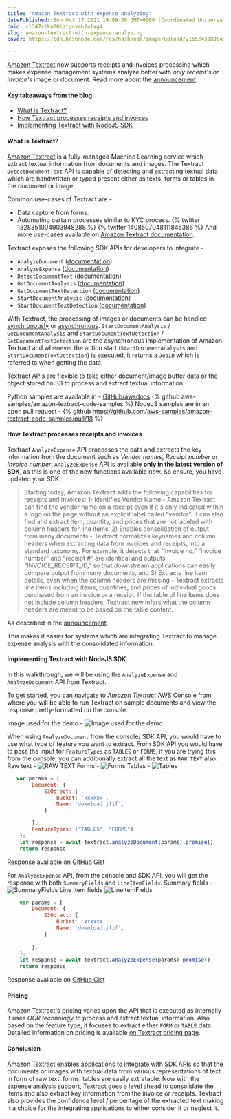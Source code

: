 ```yaml
---
title: "Amazon Textract with expense analyzing"
datePublished: Sun Oct 17 2021 19:09:50 GMT+0000 (Coordinated Universal Time)
cuid: cl347vtkm00iztpnveh2a1xg4
slug: amazon-textract-with-expense-analyzing
cover: https://cdn.hashnode.com/res/hashnode/image/upload/v1652432896456/obyFWpvN9Y.jpeg

---
```


[Amazon Textract](https://aws.amazon.com/textract) now supports receipts and invoices processing which makes expense management systems analyze better with *only receipt's or invoice's* image or document. 
Read more about the [announcement](https://aws.amazon.com/about-aws/whats-new/2021/07/amazon-textract-announces-specialized-support-automated-processing-invoices-receipts/).

#### Key takeaways from the blog
+ [What is Textract?](#what-is-textract)
+ [How Textract processes receipts and invoices](#receipts-and-invoices)
+ [Implementing Textract with NodeJS SDK](#textract-implementation)

#### What is Textract? <a name="what-is-textract"></a>
[Amazon Textract](https://aws.amazon.com/textract) is a fully-managed Machine Learning service which extract textual information from documents and images. The Textract `DetectDocumentText` API is capable of detecting and extracting textual data which are handwritten or typed present either as texts, forms or tables in the document or image. 

Common use-cases of Textract are - 
+ Data capture from forms.
+ Automating certain processes similar to KYC process.
{% twitter 1328351004903948288 %}
{% twitter 1408507048111845386 %}
And more use-cases available on [Amazon Textract documentation](https://docs.aws.amazon.com/textract/latest/dg/what-is.html#first-time-user).

Textract exposes the following SDK APIs for developers to integrate - 
+ `AnalyzeDocument` ([documentation](https://docs.aws.amazon.com/textract/latest/dg/API_AnalyzeDocument.html))
+ `AnalyzeExpense` ([documentation](https://docs.aws.amazon.com/textract/latest/dg/API_AnalyzeExpense.html))
+ `DetectDocumentText` ([documentation](https://docs.aws.amazon.com/textract/latest/dg/API_DetectDocumentText.html))
+ `GetDocumentAnalysis` ([documentation](https://docs.aws.amazon.com/textract/latest/dg/API_GetDocumentAnalysis.html))
+ `GetDocumentTextDetection` ([documentation](https://docs.aws.amazon.com/textract/latest/dg/API_GetDocumentTextDetection.html))
+ `StartDocumentAnalysis` ([documentation](https://docs.aws.amazon.com/textract/latest/dg/API_StartDocumentAnalysis.html))
+ `StartDocumentTextDetection` ([documentation](https://docs.aws.amazon.com/textract/latest/dg/API_StartDocumentTextDetection.html))

With Textract, the processing of images or documents can be handled [synchronously](https://docs.aws.amazon.com/textract/latest/dg/sync.html) or [asynchronous](https://docs.aws.amazon.com/textract/latest/dg/async.html).
`StartDocumentAnalysis` / `GetDocumentAnalysis` and `StartDocumentTextDetection` / `GetDocumentTextDetection` are the asynchronous implementation of Amazon Textract and whenever the action start (`StartDocumentAnalysis` and `StartDocumentTextDetection`) is executed, it returns a `JobID` which is referred to when getting the data.

Textract APIs are flexible to take either document/image buffer data or the object stored on S3 to process and extract textual information. 

Python samples are available in - [GitHub/awsdocs](https://github.com/awsdocs/aws-doc-sdk-examples/tree/main/python/example_code/textract)
{% github aws-samples/amazon-textract-code-samples %}
NodeJS samples are in an open pull request - 
{% github https://github.com/aws-samples/amazon-textract-code-samples/pull/18 %}

#### How Textract processes receipts and invoices <a name="receipts-and-invoices"></a>
Textract `AnalyzeExpense` API processes the data and extracts the key information from the document such as *Vendor names*, *Receipt number* or *Invoice number*. `AnalyzeExpense` API is available **only in the latest version of SDK**, as this is one of the new functions available now. So ensure, you have updated your SDK.

> Starting today, Amazon Textract adds the following capabilities for receipts and invoices: 1) Identifies Vendor Name - Amazon Textract can find the vendor name on a receipt even if it's only indicated within a logo on the page without an explicit label called “vendor”. It can also find and extract item, quantity, and prices that are not labeled with column headers for line items, 2) Enables consolidation of output from many documents - Textract normalizes keynames and column headers when extracting data from invoices and receipts, into a standard taxonomy. For example, it detects that “invoice no.” “invoice number” and “receipt #” are identical and outputs “INVOICE_RECEIPT_ID,” so that downstream applications can easily compare output from many documents, and 3) Extracts line item details, even when the column headers are missing - Textract extracts line items including items, quantities, and prices of individual goods purchased from an invoice or a receipt. If the table of line items does not include column headers, Textract now infers what the column headers are meant to be based on the table content.

As described in the [announcement](https://aws.amazon.com/about-aws/whats-new/2021/07/amazon-textract-announces-specialized-support-automated-processing-invoices-receipts/).

This makes it easier for systems which are integrating Textract to manage expense analysis with the consolidated information.

#### Implementing Textract with NodeJS SDK <a name="textract-implementation"></a>
In this walkthrough, we will be using the `AnalyzeExpense` and `AnalyzeDocument` API from Textract. 

To get started, you can navigate to *Amazon Textract* AWS Console from where you will be able to run Textract on sample documents and view the response pretty-formatted on the console. 

Image used for the demo - 
![Image used for the demo](https://cdn.hashnode.com/res/hashnode/image/upload/v1652432884197/42ZXafTvP.png)

When using `AnalyzeDocument` from the console/ SDK API, you would have to use what type of feature you want to extract. From SDK API you would have to pass the input for `FeatureTypes` as `TABLES` or `FORMS`, if you are trying this from the console, you can additionally extract all the text as `RAW TEXT` also.
Raw text - 
![RAW TEXT](https://cdn.hashnode.com/res/hashnode/image/upload/v1652432886279/6lqKnfLRl.png)
Forms - 
![Forms](https://cdn.hashnode.com/res/hashnode/image/upload/v1652432888487/b8phXwQrn.png)
Tables - 
![Tables](https://cdn.hashnode.com/res/hashnode/image/upload/v1652432890533/zOmxb99Nv.png)

```JavaScript
   var params = {
        Document: { 
            S3Object: {
                Bucket: 'xxxxxx',
                Name: 'download.jfif',
            }

        },
        FeatureTypes: ["TABLES", "FORMS"]
    };
    let response = await textract.analyzeDocument(params).promise()
    return response
```
Response available on [GitHub Gist](https://gist.github.com/zachjonesnoel/c56763bdea593f0ad30e6d9246557401#file-analyzedocumentresponse-json)
<!--{% gist https://gist.github.com/zachjonesnoel/c56763bdea593f0ad30e6d9246557401 %}-->

For `AnalyzeExpense` API, from the console and SDK API, you will get the response with both `SummaryFields` and `LineItemFields`.
Summary fields - 
![SummaryFields](https://cdn.hashnode.com/res/hashnode/image/upload/v1652432892666/weKbdyv2o.png)
Line item fields
![LineItemFields](https://cdn.hashnode.com/res/hashnode/image/upload/v1652432894639/ZV1j5ObUk.png)

```JavaScript 
    var params = {
        Document: { 
            S3Object: {
                Bucket: 'xxxxxx',
                Name: 'download.jfif',
            }
            
        },
    };
    let response = await textract.analyzeExpense(params).promise()
    return response
```
Response available on [GitHub Gist](https://gist.github.com/zachjonesnoel/c56763bdea593f0ad30e6d9246557401#file-analyzeexpenseresponse-json)

#### Pricing 
Amazon Textract's pricing varies upon the API that is executed as internally it uses *OCR technology* to process and extract textual information. Also based on the feature type, it focuses to extract either `FORM` or `TABLE` data.
Detailed information on pricing is available [on Textract pricing page](https://aws.amazon.com/textract/pricing/).

#### Conclusion
Amazon Textract enables applications to integrate with SDK APIs so that the documents or images with textual data from various representations of text in form of raw text, forms, tables are easily extratable. Now with the expense analysis support, Textract goes a level ahead to consolidate the items and also extract key information from the invoice or receipts. Textract also provides the confidence level / percentage of the extracted text making it a choice for the integrating applications to either consider it or neglect it. 